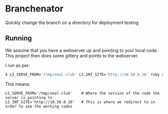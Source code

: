 Branchenator
==

Quickly change the branch on a directory for deployment testing

Running
--

We assume that you have a webserver up and pointing to your local code. This project then does some gittery and points to the webserver.

I run as per:

```bash
$ LS_SERVE_FROM='/tmp/seal-club' LS_INT_SITE='http://10.50.0.10' ruby app.rb 
```

This means:

```
LS_SERVE_FROM='/tmp/seal-club'    # Where the version of the code the server is pointing to
LS_INT_SITE='http://10.50.0.10'   # This is where we redirect to in order to see the working codez
```
